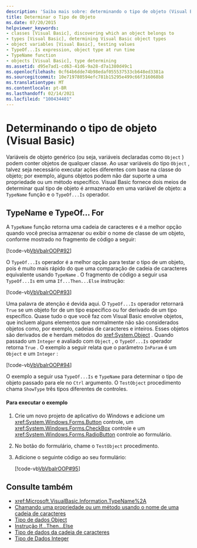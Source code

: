 ```yaml
---
description: 'Saiba mais sobre: determinando o tipo de objeto (Visual Basic)'
title: Determinar o Tipo de Objeto
ms.date: 07/20/2015
helpviewer_keywords:
- classes [Visual Basic], discovering which an object belongs to
- types [Visual Basic], determining Visual Basic object types
- object variables [Visual Basic], testing values
- TypeOf...Is expression, object type at run time
- TypeName function
- objects [Visual Basic], type determining
ms.assetid: d95e7ad1-cd63-41d6-9a28-d7a1380d49c1
ms.openlocfilehash: 0cf64b6dde74b98edaf055537533cb648ed3381a
ms.sourcegitcommit: 10e719780594efc781b15295e499c66f316068b8
ms.translationtype: MT
ms.contentlocale: pt-BR
ms.lasthandoff: 02/14/2021
ms.locfileid: "100434401"
---
```

# <a name="determining-object-type-visual-basic"></a>Determinando o tipo de objeto (Visual Basic)

Variáveis de objeto genérico (ou seja, variáveis declaradas como `Object` ) podem conter objetos de qualquer classe. Ao usar variáveis do tipo `Object` , talvez seja necessário executar ações diferentes com base na classe do objeto; por exemplo, alguns objetos podem não dar suporte a uma propriedade ou um método específico. Visual Basic fornece dois meios de determinar qual tipo de objeto é armazenado em uma variável de objeto: a `TypeName` função e o `TypeOf...Is` operador.  
  
## <a name="typename-and-typeofis"></a>TypeName e TypeOf... For  

 A `TypeName` função retorna uma cadeia de caracteres e é a melhor opção quando você precisa armazenar ou exibir o nome de classe de um objeto, conforme mostrado no fragmento de código a seguir:  
  
 [!code-vb[VbVbalrOOP#92](~/samples/snippets/visualbasic/VS_Snippets_VBCSharp/VbVbalrOOP/VB/OOP.vb#92)]  
  
 O `TypeOf...Is` operador é a melhor opção para testar o tipo de um objeto, pois é muito mais rápido do que uma comparação de cadeia de caracteres equivalente usando `TypeName` . O fragmento de código a seguir usa `TypeOf...Is` em uma `If...Then...Else` instrução:  
  
 [!code-vb[VbVbalrOOP#93](~/samples/snippets/visualbasic/VS_Snippets_VBCSharp/VbVbalrOOP/VB/OOP.vb#93)]  
  
 Uma palavra de atenção é devida aqui. O `TypeOf...Is` operador retornará `True` se um objeto for de um tipo específico ou for derivado de um tipo específico. Quase tudo o que você faz com Visual Basic envolve objetos, que incluem alguns elementos que normalmente não são considerados objetos como, por exemplo, cadeias de caracteres e inteiros. Esses objetos são derivados de e herdam métodos do <xref:System.Object> . Quando passado um `Integer` e avaliado com `Object` , o `TypeOf...Is` operador retorna `True` . O exemplo a seguir relata que o parâmetro `InParam` é um `Object` e um `Integer` :  
  
 [!code-vb[VbVbalrOOP#94](~/samples/snippets/visualbasic/VS_Snippets_VBCSharp/VbVbalrOOP/VB/OOP.vb#94)]  
  
 O exemplo a seguir usa `TypeOf...Is` e `TypeName` para determinar o tipo de objeto passado para ele no `Ctrl` argumento. O `TestObject` procedimento chama `ShowType` três tipos diferentes de controles.  
  
#### <a name="to-run-the-example"></a>Para executar o exemplo  
  
1. Crie um novo projeto de aplicativo do Windows e adicione um <xref:System.Windows.Forms.Button> controle, um <xref:System.Windows.Forms.CheckBox> controle e um <xref:System.Windows.Forms.RadioButton> controle ao formulário.  
  
2. No botão do formulário, chame o `TestObject` procedimento.  
  
3. Adicione o seguinte código ao seu formulário:  
  
     [!code-vb[VbVbalrOOP#95](~/samples/snippets/visualbasic/VS_Snippets_VBCSharp/VbVbalrOOP/VB/OOP.vb#95)]  
  
## <a name="see-also"></a>Consulte também

- <xref:Microsoft.VisualBasic.Information.TypeName%2A>
- [Chamando uma propriedade ou um método usando o nome de uma cadeia de caracteres](calling-a-property-or-method-using-a-string-name.md)
- [Tipo de dados Object](../../../language-reference/data-types/object-data-type.md)
- [Instrução If...Then...Else](../../../language-reference/statements/if-then-else-statement.md)
- [Tipo de dados da cadeia de caracteres](../../../language-reference/data-types/string-data-type.md)
- [Tipo de Dados Integer](../../../language-reference/data-types/integer-data-type.md)
